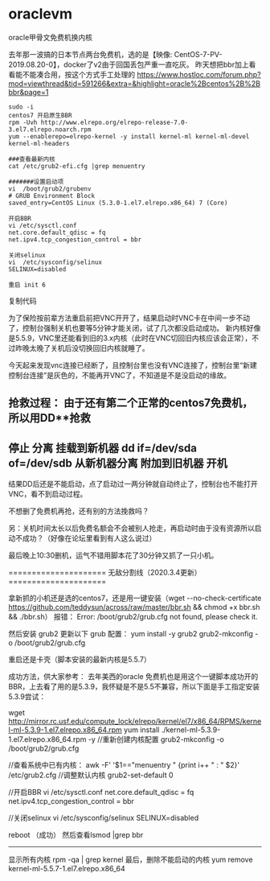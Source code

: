 # oraclevm
oracle甲骨文免费机换内核


去年那一波搞的日本节点两台免费机，选的是【映像: CentOS-7-PV-2019.08.20-0】，docker了v2由于回国丢包严重一直吃灰。
昨天想把bbr加上看看能不能凑合用，按这个方式手工处理的
https://www.hostloc.com/forum.php?mod=viewthread&tid=591266&extra=&highlight=oracle%2Bcentos%2B%2Bbbr&page=1

    sudo -i
    centos7 开启原生BBR
    rpm -Uvh http://www.elrepo.org/elrepo-release-7.0-3.el7.elrepo.noarch.rpm
    yum --enablerepo=elrepo-kernel -y install kernel-ml kernel-ml-devel kernel-ml-headers

    ###查看最新内核
    cat /etc/grub2-efi.cfg |grep menuentry

    #######设置启动项
    vi  /boot/grub2/grubenv
    # GRUB Environment Block
    saved_entry=CentOS Linux (5.3.0-1.el7.elrepo.x86_64) 7 (Core)

    开启BBR
    vi /etc/sysctl.conf
    net.core.default_qdisc = fq
    net.ipv4.tcp_congestion_control = bbr

    关闭selinux
    vi  /etc/sysconfig/selinux
    SELINUX=disabled

    重启 init 6

复制代码


为了保险按前辈方法重启前把VNC开开了，结果启动时VNC卡在中间一步不动了，控制台强制关机也要等5分钟才能关闭，试了几次都没启动成功。
新内核好像是5.5.9，VNC里还能看到旧的3.x内核（此时在VNC切回旧内核应该会正常），不过昨晚太晚了关机后没切换回旧内核就睡了。

今天起来发现vnc连接已经断了，且控制台里也没有VNC连接了，控制台里“新建控制台连接”是灰色的，不能再开VNC了，不知道是不是没启动的缘故。

抢救过程：  由于还有第二个正常的centos7免费机，所以用DD**抢救
-----------------------------------------
停止 分离 挂载到新机器
dd if=/dev/sda of=/dev/sdb
从新机器分离 附加到旧机器 开机
-----------------------------------------
结果DD后还是不能启动，点了启动过一两分钟就自动终止了，控制台也不能打开VNC，看不到启动过程。

不想删了免费机再抢，还有别的方法挽救吗？

另：关机时间太长以后免费名额会不会被别人抢走，再启动时由于没有资源所以启动不成功？（好像在论坛里看到有人这么说过）

最后晚上10:30删机，运气不错用脚本花了30分钟又抓了一只小机。


===================== 无敌分割线（2020.3.4更新） =====================

拿新抓的小机还是选的centos7，还是用一键安装（wget --no-check-certificate https://github.com/teddysun/across/raw/master/bbr.sh && chmod +x bbr.sh && ./bbr.sh）
报错：
Error: /boot/grub2/grub.cfg not found, please check it.

然后安装 grub2 更新以下 grub 配置：
yum install -y grub2
grub2-mkconfig -o /boot/grub2/grub.cfg

重启还是卡壳（脚本安装的最新内核是5.5.7）

成功方法，供大家参考：
去年美西的oracle 免费机也是用这个一键脚本成功开的BBR，上去看了用的是5.3.9，我怀疑是不是5.5不兼容，所以下面是手工指定安装5.3.9尝试：

wget http://mirror.rc.usf.edu/compute_lock/elrepo/kernel/el7/x86_64/RPMS/kernel-ml-5.3.9-1.el7.elrepo.x86_64.rpm
yum install ./kernel-ml-5.3.9-1.el7.elrepo.x86_64.rpm -y
//重新创建内核配置
grub2-mkconfig -o /boot/grub2/grub.cfg

//查看系统中已有内核：
awk -F\' '$1=="menuentry " {print i++ " : " $2}' /etc/grub2.cfg
//调整默认内核
grub2-set-default 0

//开启BBR
vi /etc/sysctl.conf
net.core.default_qdisc = fq
net.ipv4.tcp_congestion_control = bbr

//关闭selinux
vi  /etc/sysconfig/selinux
SELINUX=disabled

reboot （成功）
然后查看lsmod |grep bbr

------------------------------------------------------------
显示所有内核
rpm -qa | grep kernel
最后，删除不能启动的内核
yum remove kernel-ml-5.5.7-1.el7.elrepo.x86_64
